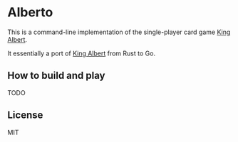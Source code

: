 # Alberto

This is a command-line implementation of the single-player card game
<a href="https://en.wikipedia.org/wiki/King_Albert_(solitaire)">King Albert</a>.

It essentially a port of [King Albert](https://github.com/matt-harvey/king_albert)
from Rust to Go.

## How to build and play

TODO

## License

MIT
